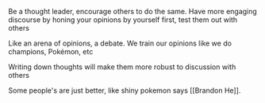 Be a thought leader, encourage others to do the same. Have more engaging discourse by honing your opinions by yourself first, test them out with others

Like an arena of opinions, a debate. We train our opinions like we do champions, Pokémon, etc

Writing down thoughts will make them more robust to discussion with others

Some people's are just better, like shiny pokemon says [[Brandon He]].